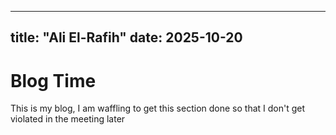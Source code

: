 
---
title: "Ali El-Rafih"
date: 2025-10-20
---

# Blog Time
This is my blog, I am waffling to get this section done so that I don't get violated in the
meeting later
